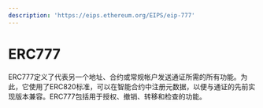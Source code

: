 ```yaml
---
description: 'https://eips.ethereum.org/EIPS/eip-777'
---
```


# ERC777

ERC777定义了代表另一个地址、合约或常规帐户发送通证所需的所有功能。为此，它使用了ERC820标准，可以在智能合约中注册元数据，以便与通证​​的先前实现版本兼容。ERC777包括用于授权、撤销、转移和检查的功能。

